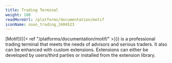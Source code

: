 ```yaml
---
title: Trading Terminal
weight: 100
readMoreUrl: /platforms/documentation/motif
iconName: noun_trading_2404523
---
```


[Motif]({{< ref "/platforms/documentation/motif/" >}}) is a professional trading terminal that meets the needs of advisors and serious traders. It also can be enhanced with custom extensions. Extensions can either be developed by users/third parties or installed from the extension library.
